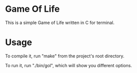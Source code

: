 # Game Of Life

This is a simple Game of Life written in C for terminal.

# Usage

To compile it, run "make" from the project's root directory.

To run it, run "./bin/gol", which will show you different options.
